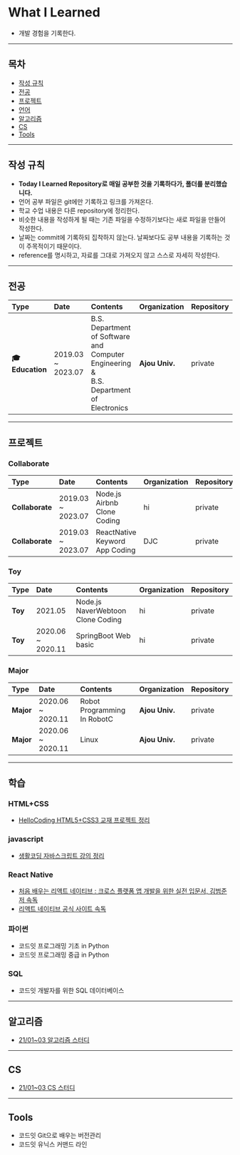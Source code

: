 # What I Learned
* 개발 경험을 기록한다.

---
## 목차

* [작성 규칙](#작성-규칙)
* [전공](#전공)
* [프로젝트](#프로젝트)
* [언어](#언어)
* [알고리즘](#알고리즘)
* [CS](#CS)
* [Tools](#Tools)

---

## 작성 규칙

* **Today I Learned Repository로 매일 공부한 것을 기록하다가, 폴더를 분리했습니다.**
* 언어 공부 파일은 git에만 기록하고 링크를 가져온다.
* 학교 수업 내용은 다른 repository에 정리한다.
* 비슷한 내용을 작성하게 될 때는 기존 파일을 수정하기보다는 새로 파일을 만들어 작성한다.
* 날짜는 commit에 기록하되 집착하지 않는다. 날짜보다도 공부 내용을 기록하는 것이 주목적이기 때문이다.
* reference를 명시하고, 자료를 그대로 가져오지 않고 스스로 자세히 작성한다.

---
## 전공

| **Type** | **Date** | **Contents** | **Organization** | **Repository** |
|:--------|:--------|:--------|:--------|:--------|
| **🎓 Education** | 2019.03 ~ 2023.07 | B.S. Department of  Software and Computer Engineering & <br> B.S. Department of Electronics | **Ajou Univ.** | private |


---
## 프로젝트

### Collaborate
| **Type** | **Date** | **Contents** | **Organization** | **Repository** |
|:--------|:--------|:--------|:--------|:--------|
| **Collaborate** | 2019.03 ~ 2023.07 | Node.js Airbnb Clone Coding | hi | private |
| **Collaborate** | 2019.03 ~ 2023.07 | ReactNative Keyword App Coding | DJC | private |

### Toy
| **Type** | **Date** | **Contents** | **Organization** | **Repository** |
|:--------|:--------|:--------|:--------|:--------|
| **Toy** | 2021.05 | Node.js NaverWebtoon Clone Coding | hi | private |
| **Toy** | 2020.06 ~ 2020.11 | SpringBoot Web basic | hi | private |

### Major
| **Type** | **Date** | **Contents** | **Organization** | **Repository** |
|:--------|:--------|:--------|:--------|:--------|
| **Major** | 2020.06 ~ 2020.11 | Robot Programming In RobotC | **Ajou Univ.** | private |
| **Major** | 2020.06 ~ 2020.11 | Linux | **Ajou Univ.** | private |


---
## 학습

### HTML+CSS
* [HelloCoding HTML5+CSS3 교재 프로젝트 정리](https://github.com/defwdahyun0/TIL/blob/main/link/htmlcss_hellocoding.md)

### javascript
* [생활코딩 자바스크립트 강의 정리](https://github.com/defwdahyun0/TIL/blob/main/link/js_opentutorials.md)


### React Native
* [처음 배우는 리액트 네이티브 : 크로스 플랫폼 앱 개발을 위한 실전 입문서, 김범준 저 속독](https://github.com/defwdahyun0/TIL/blob/main/link/RN_my_first_rn.md)
* [리액트 네이티브 공식 사이트 속독](https://reactnative.dev/) 

### 파이썬
* 코드잇 프로그래밍 기초 in Python
* 코드잇 프로그래밍 중급 in Python

### SQL
* 코드잇 개발자를 위한 SQL 데이터베이스

---
## 알고리즘
* [21/01~03 알고리즘 스터디](https://github.com/defwdahyun0/TIL/blob/main/link/PS_2021winterstudy.md)

---
## CS
* [21/01~03 CS 스터디](https://github.com/defwdahyun0/TIL/blob/main/link/CS_2021winterstudy.md)

---
## Tools
* 코드잇 Git으로 배우는 버전관리
* 코드잇 유닉스 커맨드 라인
